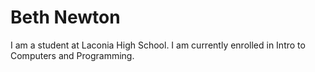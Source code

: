 # Beth Newton

I am a student at Laconia High School. I am currently enrolled in Intro to Computers and Programming. 
